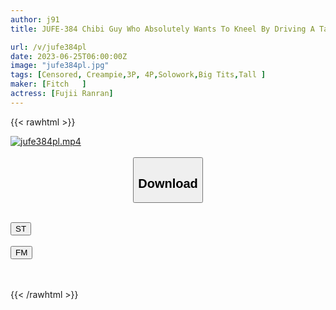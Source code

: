 ```yaml
---
author: j91
title: JUFE-384 Chibi Guy Who Absolutely Wants To Kneel By Driving A Tall Female President With A Piston And Training With A Piston ● Revenge SEX Of Employees An Mitsumi

url: /v/jufe384pl
date: 2023-06-25T06:00:00Z
image: "jufe384pl.jpg"
tags: [Censored, Creampie,3P, 4P,Solowork,Big Tits,Tall	]
maker: [Fitch   ]
actress: [Fujii Ranran]
---
```



{{< rawhtml >}}

<div class="video" data-videoid="3wXp8QZ2gqH3Wr">
    <a href="javascript:;">
        <img src="/v/jufe384pl/jufe384pl.jpg" width="WIDTH" height="HEIGHT" alt="jufe384pl.mp4" loading="lazy">
    </a>
</div>

<script type="text/javascript" src="https://j91.asia/asset/on-demand-st.js"></script>

<br>
  <link rel="stylesheet" href="https://j91.asia/asset/bs5.css">
  
  <center>
  <button class="btn btn-primary" type="button" data-bs-toggle="collapse" data-bs-target=".multi-collapse" aria-expanded="false" aria-controls="multiCollapseExample1 multiCollapseExample2"><h2>Download</h2></button></center>
</p>
<div class="row">
  <div class="col">
    <div class="collapse multi-collapse" id="multiCollapseExample1">
      <div class="card card-body">
	      	      <br>
<div class="buttons">  
<a href="https://streamtape.to/v/3wXp8QZ2gqH3Wr" target="_blank"><button class="btn-hover color-3"><i class="fa fa-download"></i> ST</button></a></div>
    </div>
  </div>
</div>
  <div class="col">
    <div class="collapse multi-collapse" id="multiCollapseExample2">
      <div class="card card-body">
	      <br>
<div class="buttons">
    <a href="https://filemoon.sx/d/05jmrxslg1lg" target="_blank"><button class="btn-hover color-8"><i class="fa fa-download"></i> FM</button></a></div>
<br><br>
      </div>
    </div>
  </div>
</div>

{{< /rawhtml >}}